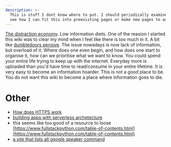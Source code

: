 ```yaml
---
description: >-
  This is stuff I dont know where to put. I should periodically examine this to
  see how I can fit this into preexisting pages or make new pages to accomodate.
---
```


[The distraction economy](https://www.youtube.com/watch?v=iYYuiWP0IpA&ab_channel=2veritasium). Low information diets. One of the reasion I started this wiki was to clear my mind when I feel like there is too much in it. A bit like [dumbledoors pensive](https://www.youtube.com/watch?v=dumUElmlVJA&ab_channel=StefanDabija). The issue nowadays is now lack of information, but overload of it. Where does one even begin, and how does one start to organise it, how can we prioritise what we want to know. You could spend your entire life trying to keep up with the internet. Everyday more is uploaded than you'd have time to read/consume in your entire lifetime. 
It is very easy to become an information hoarder. This is not a good place to be. You do not want this wiki to become a place where information goes to die. 

# Other

* [How does HTTPS work](https://www.cloudflare.com/en-gb/learning/ssl/what-is-https/)
* [building apps with serverless archetecture](https://aws.amazon.com/lambda/serverless-architectures-learn-more/)
* this seems like too good of a resource to loose [https://www.fullstackpython.com/table-of-contents.html](https://www.fullstackpython.com/table-of-contents.html)
* [a site that lists all google speaker command](https://ok-google.io/)
